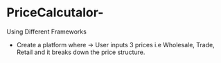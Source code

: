 # PriceCalcutalor-

Using Different Frameworks 
- Create a platform where -> User inputs 3 prices i.e Wholesale, Trade, Retail and it breaks down the price structure.
